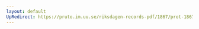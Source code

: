 ```yaml
---
layout: default
UpRedirect: https://pruto.im.uu.se/riksdagen-records-pdf/1867/prot-1867--ak--416/prot-1867--ak--416_009.pdf
---
```


